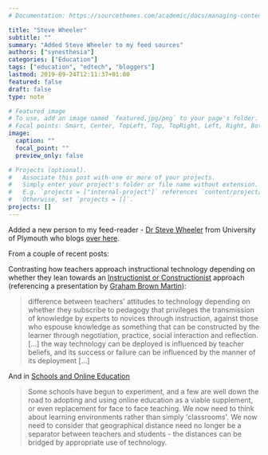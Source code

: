 ```yaml
---
# Documentation: https://sourcethemes.com/academic/docs/managing-content/

title: "Steve Wheeler"
subtitle: ""
summary: "Added Steve Wheeler to my feed sources"
authors: ["synesthesia"]
categories: ["Education"]
tags: ["education", "edtech", "bloggers"]
lastmod: 2019-09-24T12:11:37+01:00
featured: false
draft: false
type: note

# Featured image
# To use, add an image named `featured.jpg/png` to your page's folder.
# Focal points: Smart, Center, TopLeft, Top, TopRight, Left, Right, BottomLeft, Bottom, BottomRight.
image:
  caption: ""
  focal_point: ""
  preview_only: false

# Projects (optional).
#   Associate this post with one or more of your projects.
#   Simply enter your project's folder or file name without extension.
#   E.g. `projects = ["internal-project"]` references `content/project/deep-learning/index.md`.
#   Otherwise, set `projects = []`.
projects: []
---
```

Added a new person to my feed-reader - [Dr Steve Wheeler](https://www.plymouth.ac.uk/staff/steve-wheeler) from University of Plymouth who blogs [over here](http://www.steve-wheeler.co.uk).

From a couple of recent posts:

Contrasting how teachers approach instructional technology depending on whether they lean towards an [Instructionist or Constructionist](http://www.papert.org/articles/const_inst/const_inst1.html) approach (referencing a presentation by [Graham Brown Martin](http://www.grahambrownmartin.com/)):

> difference between teachers' attitudes to technology depending on whether they subscribe to pedagogy that privileges the transmission of knowledge by experts to novices through instruction, against those who espouse knowledge as something that can be constructed by the learner through negotiation, practice, social interaction and reflection.
> [...] the way technology can be deployed is influenced by teacher beliefs, and its success or failure can be influenced by the manner of its deployment [...]

And in [Schools and Online Education](http://www.steve-wheeler.co.uk/2019/09/schools-and-online-education.html)

>Some schools have begun to experiment, and a few are well down the road to adopting and using online education as a viable supplement, or even replacement for face to face teaching. We now need to think about learning environments rather than simply 'classrooms'. We now need to consider that geographical distance need no longer be a separator between teachers and students - the distances can be bridged by appropriate use of technology.


